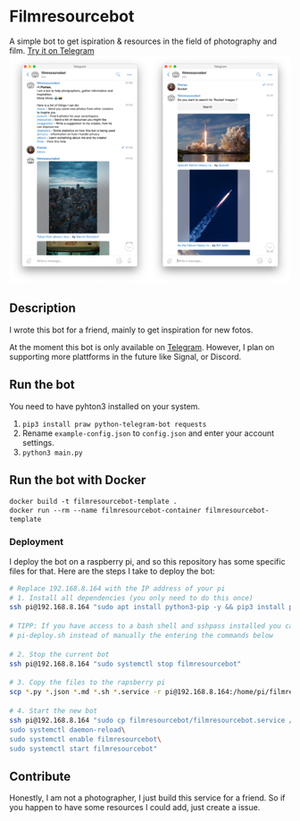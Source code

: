 # Filmresourcebot
A simple bot to get ispiration & resources in the field of photography and film.
[Try it on Telegram](https://t.me/filmresoucrebot)
![Screenshot](screenshot.png)

## Description
I wrote this bot for a friend, mainly to get inspiration for new fotos.

At the moment this bot is only available on 
[Telegram](https://t.me/filmresoucrebot). However, I plan on supporting more
plattforms in the future like Signal, or Discord.

## Run the bot
You need to have pyhton3 installed on your system.
1. `pip3 install praw python-telegram-bot requests`
2. Rename `example-config.json` to `config.json` and enter your account settings.
3. `python3 main.py`

## Run the bot with Docker
```
docker build -t filmresourcebot-template .
docker run --rm --name filmresourcebot-container filmresourcebot-template
```

### Deployment
I deploy the bot on a raspberry pi, and so this repository has some specific 
files for that. Here are the steps I take to deploy the bot:

```bash
# Replace 192.168.8.164 with the IP address of your pi
# 1. Install all dependencies (you only need to do this once)
ssh pi@192.168.8.164 "sudo apt install python3-pip -y && pip3 install praw python-telegram-bot requests && mkdir /home/pi/filmresourcebot"

# TIPP: If you have access to a bash shell and sshpass installed you can run 
# pi-deploy.sh instead of manually the entering the commands below

# 2. Stop the current bot
ssh pi@192.168.8.164 "sudo systemctl stop filmresourcebot"

# 3. Copy the files to the rapsberry pi
scp *.py *.json *.md *.sh *.service -r pi@192.168.8.164:/home/pi/filmresourcebot

# 4. Start the new bot
ssh pi@192.168.8.164 "sudo cp filmresourcebot/filmresourcebot.service /etc/systemd/system/filmresourcebot.service\
sudo systemctl daemon-reload\
sudo systemctl enable filmresourcebot\
sudo systemctl start filmresourcebot"

```

## Contribute
Honestly, I am not a photographer, I just build this service for a friend. So if
you happen to have some resources I could add, just create a issue.